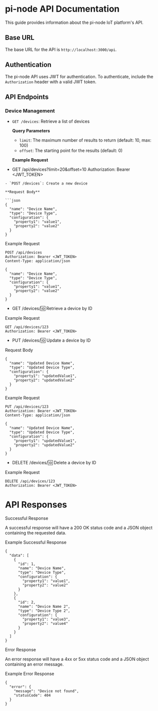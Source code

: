 # pi-node API Documentation

This guide provides information about the pi-node IoT platform's API.

## Base URL

The base URL for the API is `http://localhost:3000/api`.

## Authentication

The pi-node API uses JWT for authentication. To authenticate, include the `Authorization` header with a valid JWT token.

## API Endpoints

### Device Management

- `GET /devices`: Retrieve a list of devices

  **Query Parameters**

  - `limit`: The maximum number of results to return (default: 10, max: 100)
  - `offset`: The starting point for the results (default: 0)

  **Example Request**

- GET /api/devices?limit=20&offset=10 Authorization: Bearer <JWT_TOKEN>

````
- `POST /devices`: Create a new device

**Request Body**

```json
{
  "name": "Device Name",
  "type": "Device Type",
  "configuration": {
    "property1": "value1",
    "property2": "value2"
  }
}
````

Example Request

```
POST /api/devices
Authorization: Bearer <JWT_TOKEN>
Content-Type: application/json

{
  "name": "Device Name",
  "type": "Device Type",
  "configuration": {
    "property1": "value1",
    "property2": "value2"
  }
}
```

- GET /devices/:id: Retrieve a device by ID

Example Request

```
GET /api/devices/123
Authorization: Bearer <JWT_TOKEN>
```

- PUT /devices/:id: Update a device by ID

Request Body

```
{
  "name": "Updated Device Name",
  "type": "Updated Device Type",
  "configuration": {
    "property1": "updatedValue1",
    "property2": "updatedValue2"
  }
}
```

Example Request

```
PUT /api/devices/123
Authorization: Bearer <JWT_TOKEN>
Content-Type: application/json

{
  "name": "Updated Device Name",
  "type": "Updated Device Type",
  "configuration": {
    "property1": "updatedValue1",
    "property2": "updatedValue2"
  }
}
```

- DELETE /devices/:id: Delete a device by ID

Example Request

```
DELETE /api/devices/123
Authorization: Bearer <JWT_TOKEN>
```

# API Responses

Successful Response

A successful response will have a 200 OK status code and a JSON object containing the requested data.

Example Successful Response

```
{
  "data": [
    {
      "id": 1,
      "name": "Device Name",
      "type": "Device Type",
      "configuration": {
        "property1": "value1",
        "property2": "value2"
      }
    },
    {
      "id": 2,
      "name": "Device Name 2",
      "type": "Device Type 2",
      "configuration": {
        "property1": "value3",
        "property2": "value4"
      }
    }
  ]
}
```

Error Response

An error response will have a 4xx or 5xx status code and a JSON object containing an error message.

Example Error Response

```
{
  "error": {
    "message": "Device not found",
    "statusCode": 404
  }
}
```
